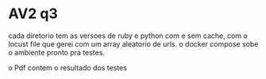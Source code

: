# AV2 q3

cada diretorio tem as versoes de ruby e python com e sem cache, com o locust file que gerei com um array aleatorio de urls.
o docker compose sobe o ambiente pronto pra testes.

o Pdf contem o resultado dos testes
